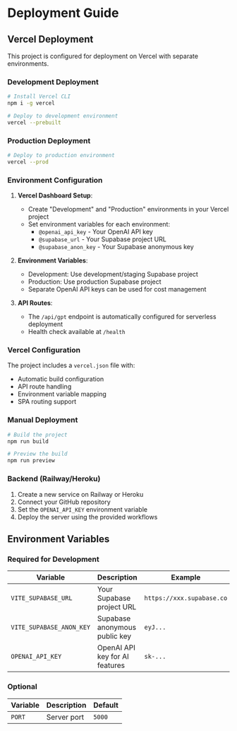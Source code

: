
# Deployment Guide

## Vercel Deployment

This project is configured for deployment on Vercel with separate environments.

### Development Deployment
```bash
# Install Vercel CLI
npm i -g vercel

# Deploy to development environment
vercel --prebuilt
```

### Production Deployment
```bash
# Deploy to production environment
vercel --prod
```

### Environment Configuration

1. **Vercel Dashboard Setup**:
   - Create "Development" and "Production" environments in your Vercel project
   - Set environment variables for each environment:
     - `@openai_api_key` - Your OpenAI API key
     - `@supabase_url` - Your Supabase project URL
     - `@supabase_anon_key` - Your Supabase anonymous key

2. **Environment Variables**:
   - Development: Use development/staging Supabase project
   - Production: Use production Supabase project
   - Separate OpenAI API keys can be used for cost management

3. **API Routes**:
   - The `/api/gpt` endpoint is automatically configured for serverless deployment
   - Health check available at `/health`

### Vercel Configuration

The project includes a `vercel.json` file with:
- Automatic build configuration
- API route handling
- Environment variable mapping
- SPA routing support

### Manual Deployment

```bash
# Build the project
npm run build

# Preview the build
npm run preview
```

### Backend (Railway/Heroku)

1. Create a new service on Railway or Heroku
2. Connect your GitHub repository
3. Set the `OPENAI_API_KEY` environment variable
4. Deploy the server using the provided workflows

## Environment Variables

### Required for Development

| Variable | Description | Example |
|----------|-------------|---------|
| `VITE_SUPABASE_URL` | Your Supabase project URL | `https://xxx.supabase.co` |
| `VITE_SUPABASE_ANON_KEY` | Supabase anonymous public key | `eyJ...` |
| `OPENAI_API_KEY` | OpenAI API key for AI features | `sk-...` |

### Optional

| Variable | Description | Default |
|----------|-------------|---------|
| `PORT` | Server port | `5000` |
